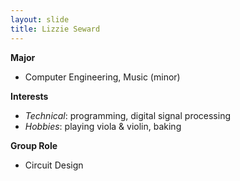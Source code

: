 ```yaml
---
layout: slide 
title: Lizzie Seward
---
```


**Major** 
- Computer Engineering, Music (minor)

**Interests** 
- _Technical_: programming, digital signal processing
- _Hobbies_: playing viola & violin, baking

**Group Role** 
- Circuit Design 
